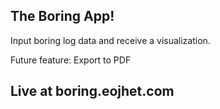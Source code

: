 ## The Boring App!
Input boring log data and receive a visualization.

Future feature:
Export to PDF

## Live at boring.eojhet.com
